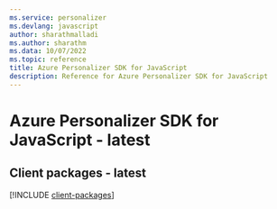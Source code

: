 ```yaml
---
ms.service: personalizer
ms.devlang: javascript
author: sharathmalladi
ms.author: sharathm
ms.data: 10/07/2022
ms.topic: reference
title: Azure Personalizer SDK for JavaScript
description: Reference for Azure Personalizer SDK for JavaScript
---
```

# Azure Personalizer SDK for JavaScript - latest

## Client packages - latest
[!INCLUDE [client-packages](personalizer-client-index.md)]